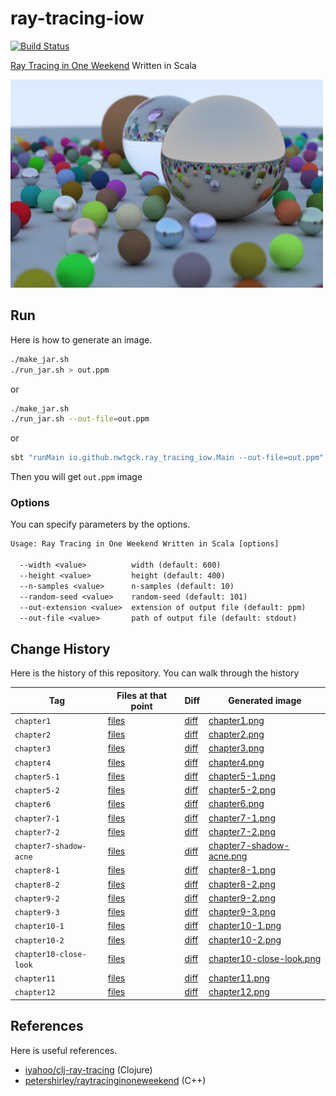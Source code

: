 # ray-tracing-iow
[![Build Status](https://travis-ci.com/nwtgck/ray-tracing-iow-scala.svg?token=TuxNpqznwwyy7hyJwBVm&branch=master)](https://travis-ci.com/nwtgck/ray-tracing-iow-scala)

[Ray Tracing in One Weekend](http://in1weekend.blogspot.jp/2016/01/ray-tracing-in-one-weekend.html) Written in Scala


<img src='image_logs/pngs/chapter12.png' width='500duy '>

## Run

Here is how to generate an image.

```bash
./make_jar.sh
./run_jar.sh > out.ppm
```

or

```bash
./make_jar.sh
./run_jar.sh --out-file=out.ppm
```

or

```bash
sbt "runMain io.github.nwtgck.ray_tracing_iow.Main --out-file=out.ppm"
```

Then you will get `out.ppm` image


### Options

You can specify parameters by the options.

```txt
Usage: Ray Tracing in One Weekend Written in Scala [options]

  --width <value>          width (default: 600)
  --height <value>         height (default: 400)
  --n-samples <value>      n-samples (default: 10)
  --random-seed <value>    random-seed (default: 101)
  --out-extension <value>  extension of output file (default: ppm)
  --out-file <value>       path of output file (default: stdout)
```


## Change History

Here is the history of this repository. You can walk through the history

<!-- AUTO GEN by autogen_scripts/gen_history_md.rb -->
|Tag|Files at that point|Diff|Generated image|
|---|---|---|---|
|`chapter1`| [files](https://github.com/nwtgck/ray-tracing-iow-scala/tree/chapter1) | [diff](https://github.com/nwtgck/ray-tracing-iow-scala/compare/a8adeebcff16a343c62f2d318e263decd688ed28...chapter1)|[chapter1.png](image_logs/pngs/chapter1.png)|
|`chapter2`| [files](https://github.com/nwtgck/ray-tracing-iow-scala/tree/chapter2) | [diff](https://github.com/nwtgck/ray-tracing-iow-scala/compare/chapter1...chapter2)|[chapter2.png](image_logs/pngs/chapter2.png)|
|`chapter3`| [files](https://github.com/nwtgck/ray-tracing-iow-scala/tree/chapter3) | [diff](https://github.com/nwtgck/ray-tracing-iow-scala/compare/chapter2...chapter3)|[chapter3.png](image_logs/pngs/chapter3.png)|
|`chapter4`| [files](https://github.com/nwtgck/ray-tracing-iow-scala/tree/chapter4) | [diff](https://github.com/nwtgck/ray-tracing-iow-scala/compare/chapter3...chapter4)|[chapter4.png](image_logs/pngs/chapter4.png)|
|`chapter5-1`| [files](https://github.com/nwtgck/ray-tracing-iow-scala/tree/chapter5-1) | [diff](https://github.com/nwtgck/ray-tracing-iow-scala/compare/chapter4...chapter5-1)|[chapter5-1.png](image_logs/pngs/chapter5-1.png)|
|`chapter5-2`| [files](https://github.com/nwtgck/ray-tracing-iow-scala/tree/chapter5-2) | [diff](https://github.com/nwtgck/ray-tracing-iow-scala/compare/chapter5-1...chapter5-2)|[chapter5-2.png](image_logs/pngs/chapter5-2.png)|
|`chapter6`| [files](https://github.com/nwtgck/ray-tracing-iow-scala/tree/chapter6) | [diff](https://github.com/nwtgck/ray-tracing-iow-scala/compare/chapter5-2...chapter6)|[chapter6.png](image_logs/pngs/chapter6.png)|
|`chapter7-1`| [files](https://github.com/nwtgck/ray-tracing-iow-scala/tree/chapter7-1) | [diff](https://github.com/nwtgck/ray-tracing-iow-scala/compare/chapter6...chapter7-1)|[chapter7-1.png](image_logs/pngs/chapter7-1.png)|
|`chapter7-2`| [files](https://github.com/nwtgck/ray-tracing-iow-scala/tree/chapter7-2) | [diff](https://github.com/nwtgck/ray-tracing-iow-scala/compare/chapter7-1...chapter7-2)|[chapter7-2.png](image_logs/pngs/chapter7-2.png)|
|`chapter7-shadow-acne`| [files](https://github.com/nwtgck/ray-tracing-iow-scala/tree/chapter7-shadow-acne) | [diff](https://github.com/nwtgck/ray-tracing-iow-scala/compare/chapter7-2...chapter7-shadow-acne)|[chapter7-shadow-acne.png](image_logs/pngs/chapter7-shadow-acne.png)|
|`chapter8-1`| [files](https://github.com/nwtgck/ray-tracing-iow-scala/tree/chapter8-1) | [diff](https://github.com/nwtgck/ray-tracing-iow-scala/compare/chapter7-shadow-acne...chapter8-1)|[chapter8-1.png](image_logs/pngs/chapter8-1.png)|
|`chapter8-2`| [files](https://github.com/nwtgck/ray-tracing-iow-scala/tree/chapter8-2) | [diff](https://github.com/nwtgck/ray-tracing-iow-scala/compare/chapter8-1...chapter8-2)|[chapter8-2.png](image_logs/pngs/chapter8-2.png)|
|`chapter9-2`| [files](https://github.com/nwtgck/ray-tracing-iow-scala/tree/chapter9-2) | [diff](https://github.com/nwtgck/ray-tracing-iow-scala/compare/chapter8-2...chapter9-2)|[chapter9-2.png](image_logs/pngs/chapter9-2.png)|
|`chapter9-3`| [files](https://github.com/nwtgck/ray-tracing-iow-scala/tree/chapter9-3) | [diff](https://github.com/nwtgck/ray-tracing-iow-scala/compare/chapter9-2...chapter9-3)|[chapter9-3.png](image_logs/pngs/chapter9-3.png)|
|`chapter10-1`| [files](https://github.com/nwtgck/ray-tracing-iow-scala/tree/chapter10-1) | [diff](https://github.com/nwtgck/ray-tracing-iow-scala/compare/chapter9-3...chapter10-1)|[chapter10-1.png](image_logs/pngs/chapter10-1.png)|
|`chapter10-2`| [files](https://github.com/nwtgck/ray-tracing-iow-scala/tree/chapter10-2) | [diff](https://github.com/nwtgck/ray-tracing-iow-scala/compare/chapter10-1...chapter10-2)|[chapter10-2.png](image_logs/pngs/chapter10-2.png)|
|`chapter10-close-look`| [files](https://github.com/nwtgck/ray-tracing-iow-scala/tree/chapter10-close-look) | [diff](https://github.com/nwtgck/ray-tracing-iow-scala/compare/chapter10-2...chapter10-close-look)|[chapter10-close-look.png](image_logs/pngs/chapter10-close-look.png)|
|`chapter11`| [files](https://github.com/nwtgck/ray-tracing-iow-scala/tree/chapter11) | [diff](https://github.com/nwtgck/ray-tracing-iow-scala/compare/chapter10-close-look...chapter11)|[chapter11.png](image_logs/pngs/chapter11.png)|
|`chapter12`| [files](https://github.com/nwtgck/ray-tracing-iow-scala/tree/chapter12) | [diff](https://github.com/nwtgck/ray-tracing-iow-scala/compare/chapter11...chapter12)|[chapter12.png](image_logs/pngs/chapter12.png)|

## References

Here is useful references.

* [iyahoo/clj-ray-tracing](https://github.com/iyahoo/clj-ray-tracing) (Clojure)
* [petershirley/raytracinginoneweekend](https://github.com/petershirley/raytracinginoneweekend) (C++)